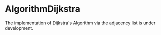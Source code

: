 # AlgorithmDijkstra
The implementation of Dijkstra's Algorithm via the adjacency list is under development.